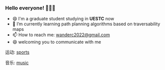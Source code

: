 ### Hello everyone! 👋👋👋

- 😄 I'm a graduate student studying in __UESTC__ now
- 🌱 I’m currently learning path planning algorithms based on traversability maps
- 📫 How to reach me: wanderc2022@gmail.com
- 😄 welcoming you to communicate with me 

运动: [sports](https://github.com/WillenChung/sports)

音乐: [music](https://github.com/WillenChung/music)

